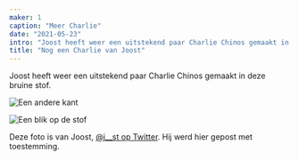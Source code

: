 ```yaml
---
maker: 1
caption: "Meer Charlie"
date: "2021-05-23"
intro: "Joost heeft weer een uitstekend paar Charlie Chinos gemaakt in deze bruine stof."
title: "Nog een Charlie van Joost"
---
```



Joost heeft weer een uitstekend paar Charlie Chinos gemaakt in deze bruine stof.

![Een andere kant](https://posts.freesewing.org/uploads/charlie_by_joost_2_charliebyjoost3_78b3eecfb6.jpg)

![Een blik op de stof](https://posts.freesewing.org/uploads/charlie_by_joost_2_charliebyjoost4_0329b2ca47.jpg)

Deze foto is van Joost, [@j__st op Twitter](https://twitter.com/j__st). Hij werd hier gepost met toestemming.

